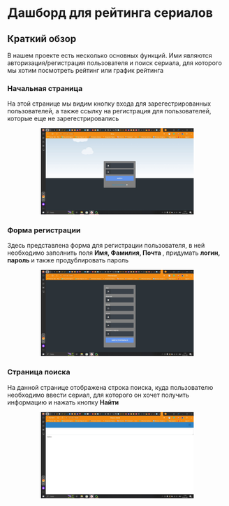 # Дашборд для рейтинга сериалов
## Краткий обзор
<p> В нашем проекте есть несколько основных функций. Ими являются авторизация/регистрация пользователя и поиск сериала, для которого мы хотим посмотреть рейтинг или график рейтинга </p>
<h3> Начальная страница </h3>
<p> На этой странице мы видим кнопку входа для зарегестрированных пользователей, а также ссылку на регистрация для пользователей, которые еще не зарегестрировались </p>
<p align="center">
  <img src="https://github.com/AnnSavitskay/Unity-project/blob/main/image_for_sipi_1.png" width="350">
</p>
<h3> Форма регистрации </h3>
<p> Здесь представлена форма для регистрации пользователя, в ней необходимо заполнить поля <strong >Имя, Фамилия, Почта </strong>, придумать <strong> логин, пароль </strong> и также продублировать пароль </p>
<p align="center">
  <img src="https://github.com/AnnSavitskay/Unity-project/blob/main/image_for_sipi_2.png" width="350">
</p>
<h3> Страница поиска </h3>
<p> На данной странице отображена строка поиска, куда пользователю необходимо ввести сериал, для которого он хочет получить информацию и нажать кнопку <strong> Найти </strong> </p>
<p align="center">
  <img src="https://github.com/AnnSavitskay/Unity-project/blob/main/image_for_sipi_3.png" width="350">
</p>
